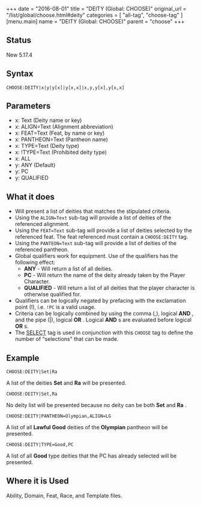 +++
date = "2016-08-01"
title = "DEITY (Global: CHOOSE)"
original_url = "/list/global/choose.html#deity"
categories = [ "all-tag", "choose-tag" ]
[menu.main]
    name = "DEITY (Global: CHOOSE)"
    parent = "choose"
+++

## Status

New 5.17.4

## Syntax

`CHOOSE:DEITY|x|y|y[x]|y[x,x]|x,y,y[x],y[x,x]`

## Parameters

-   x: Text (Deity name or key)
-   x: ALIGN=Text (Alignment abbreviation)
-   x: FEAT=Text (Feat, by name or key)
-   x: PANTHEON=Text (Pantheon name)
-   x: TYPE=Text (Deity type)
-   x: !TYPE=Text (Prohibited deity type)
-   x: ALL
-   y: ANY (Default)
-   y: PC
-   y: QUALIFIED



What it does
------------

-   Will present a list of deities that matches the stipulated criteria.
-   Using the `ALIGN=Text` sub-tag will provide a list of deities of the
    referenced alignment.
-   Using the `FEAT=Text` sub-tag will provide a list of deities
    selected by the referenced feat. The feat referenced must contain a
    `CHOOSE:DEITY` tag.
-   Using the `PANTEON=Text` sub-tag will provide a list of deities of
    the referenced pantheon.
-   Global qualifiers work for equipment. Use of the qualifiers has the
    following effect:
    -   **ANY** - Will return a list of all deities.
    -   **PC** - Will return the name of the deity already taken by the
        Player Character.
    -   **QUALIFIED** - Will return a list of all deities that the
        player character is otherwise qualified for.
-   Qualifiers can be logically negated by prefacing with the
    exclamation point (!), i.e. `!PC` is a valid usage.
-   Criteria can be logically combined by using the comma (,), logical
    **AND** , and the pipe (|), logical **OR** . Logical **AND** s are
    evaluated before logical **OR** s.
-   The [SELECT](/list/global/other/select.html) tag is used in
    conjunction with this `CHOOSE` tag to define the number of
    "selections" that can be made.

Example
-------

`CHOOSE:DEITY|Set|Ra`

A list of the deities **Set** and **Ra** will be presented.

`CHOOSE:DEITY|Set,Ra`

No deity list will be presented because no deity can be both **Set** and
**Ra** .

`CHOOSE:DEITY|PANTHEON=Olympian,ALIGN=LG`

A list of all **Lawful Good** deities of the **Olympian** pantheon will
be presented.

`CHOOSE:DEITY|TYPE=Good,PC`

A list of all **Good** type deities that the PC has already selected
will be presented.

Where it is Used
----------------

Ability, Domain, Feat, Race, and Template files.

